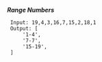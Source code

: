 ***Range Numbers***

     Input: 19,4,3,16,7,15,2,18,1
     Output: [
         '1-4',
         '7-7',
         '15-19',
     ]
